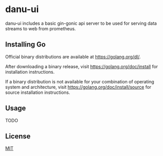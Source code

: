 # danu-ui

danu-ui includes a basic gin-gonic api server to be used for serving data streams to web from prometheus.

## Installing Go
Official binary distributions are available at https://golang.org/dl/.

After downloading a binary release, visit https://golang.org/doc/install
for installation instructions.

If a binary distribution is not available for your combination of
operating system and architecture, visit
https://golang.org/doc/install/source
for source installation instructions.

## Usage

TODO 

## License
[MIT](https://choosealicense.com/licenses/mit/)